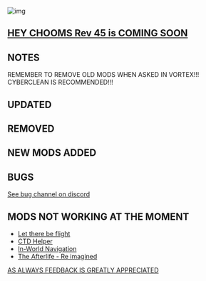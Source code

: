 ![img](https://s11.gifyu.com/images/Cuty-od-Dreams-Logo-YellowUP.png)

[HEY CHOOMS Rev 45 is COMING SOON](https://)
-

NOTES
-

REMEMBER TO REMOVE OLD MODS WHEN ASKED IN VORTEX!!! 
CYBERCLEAN IS RECOMMENDED!!!


UPDATED
-


REMOVED
-



NEW MODS ADDED 
-


BUGS
-

 [See bug channel on discord](https://discord.gg/xZNztPjA2u)
 

MODS NOT WORKING AT THE MOMENT 
-

- [Let there be flight](https://)
- [CTD Helper](https://)
- [In-World Navigation](https://)
- [The Afterlife - Re imagined](https://)

[AS ALWAYS FEEDBACK IS GREATLY APPRECIATED](https://)

